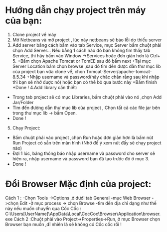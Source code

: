 # Hướng dẫn chạy project trên máy của bạn:
1. Clone project về máy
2. Mở Netbeans và mở project , lúc này netbeans sẽ báo lỗi do thiếu server
3. Add server bằng cách bấm vào tab Service, mục Server bấm chuột phải chọn Add Server...
Nếu bằng 1 cách nào đó bạn không tìm thấy tab Service, thì hãy bấm vào Window ->Services hoặc đơn giản hơn là Ctrl+ 5.
+Bấm chọn Apache Tomcat or TomEE sau đó bấm next
+Tại mục Server Location bấm chọn browse ,sau đó tìm đến được dẫn thư mục lib của project bạn vừa clone về, chọn Tomcat-Server/apache-tomcat-8.5.34
+Nhập username và password(hãy chăc chắn rằng sau khi nhập thì bạn sẽ nhớ được nó) hoặc bạn có thể bỏ qua bước này
+Bấm finish
+Done !
4.Add library cần thiết:
- Trong tab project sẽ có mục Libraries, bấm chuột phải vào nó ,chọn Add Jar/Folder
- Tìm đến đường dẫn thư mục lib của project , Chọn tất cả các file jar bên trong thư mục lib -> bấm Open.
- Done !
5. Chạy Project:
- Bấm chuột phải vào project ,chọn Run hoặc đơn giản hơn là bấm nút Run Project có sẵn trên màn hình (Nhớ để ý xem nút đấy sẽ chạy project nào)
- Đợi 1 lúc, bảng thông báo nhập username và password cho server sẽ hiện ra, nhập username và password bạn đã tạo trước đó ở mục 3.
- Done !

# Đổi Browser Mặc định của project:
Cách 1 : -Chọn Tools ->Options ,ở dưới tab General 
-mục Web Browser ->chọn Edit
-ở mục process -> chọn Browse
-tìm đến địa chỉ dạng như thế này nếu muốn chuyển qua Cốc Cốc : C:\Users\[UserName]\AppData\Local\CocCoc\Browser\Application\browser.exe
Cách 2 :Chuột phải vào Project->Properties->Run, ở mục Browser chọn Browser bạn muốn ,dĩ nhiên là sẽ không có Cốc cốc rồi !
